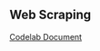 ## Web Scraping

[Codelab Document](https://codelabs-preview.appspot.com/?file_id=1vZ05yaDQV37MolmORjbd-rfbVhDJIBQMD19b5Z0eJf4#1)
